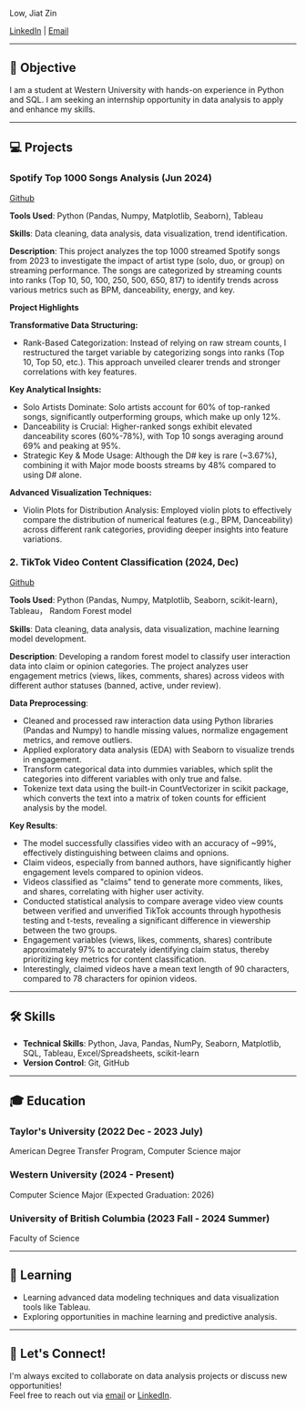 Low, Jiat Zin

[LinkedIn](https://www.linkedin.com/in/jiatzin-low-9b832a290/) | [Email](mailto:lowjiatzzz@gmail.com)

---

## 🎯 Objective
I am a student at Western University with hands-on experience in Python and SQL. I am seeking an internship opportunity in data analysis to apply and enhance my skills.

---

## 💻 Projects

### Spotify Top 1000 Songs Analysis (Jun 2024)
[Github](https://github.com/low122/Spotify-music-trend)

**Tools Used**: Python (Pandas, Numpy, Matplotlib, Seaborn), Tableau 

**Skills**: Data cleaning, data analysis, data visualization, trend identification.

**Description**: This project analyzes the top 1000 streamed Spotify songs from 2023 to investigate the impact of artist type (solo, duo, or group) on streaming performance. The songs are categorized by streaming counts into ranks (Top 10, 50, 100, 250, 500, 650, 817) to identify trends across various metrics such as BPM, danceability, energy, and key.

**Project Highlights**

**Transformative Data Structuring:**

- Rank-Based Categorization: Instead of relying on raw stream counts, I restructured the target variable by categorizing songs into ranks (Top 10, Top 50, etc.). This approach unveiled clearer trends and stronger correlations with key features.

**Key Analytical Insights:**

- Solo Artists Dominate: Solo artists account for 60% of top-ranked songs, significantly outperforming groups, which make up only 12%.
- Danceability is Crucial: Higher-ranked songs exhibit elevated danceability scores (60%-78%), with Top 10 songs averaging around 69% and peaking at 95%.
- Strategic Key & Mode Usage: Although the D# key is rare (~3.67%), combining it with Major mode boosts streams by 48% compared to using D# alone.

**Advanced Visualization Techniques:**
- Violin Plots for Distribution Analysis: Employed violin plots to effectively compare the distribution of numerical features (e.g., BPM, Danceability) across different rank categories, providing deeper insights into feature variations.

### 2. **TikTok Video Content Classification (2024, Dec)**
 [Github](https://github.com/low122/Spotify-music-trend)
 
**Tools Used**: Python (Pandas, Numpy, Matplotlib, Seaborn, scikit-learn), Tableau， Random Forest model

**Skills**: Data cleaning, data analysis, data visualization, machine learning model development.

**Description**: Developing a random forest model to classify user interaction data into claim or opinion categories. The project analyzes user engagement metrics (views, likes, comments, shares) across videos with different author statuses (banned, active, under review).

**Data Preprocessing**:
- Cleaned and processed raw interaction data using Python libraries (Pandas and Numpy) to handle missing values, normalize engagement metrics, and remove outliers.
- Applied exploratory data analysis (EDA) with Seaborn to visualize trends in engagement.
- Transform categorical data into dummies variables, which split the categories into different variables with only true and false.
- Tokenize text data using the built-in CountVectorizer in scikit package, which converts the text into a matrix of token counts for efficient analysis by the model.

**Key Results**:
- The model successfully classifies video with an accuracy of ~99%, effectively distinguishing between claims and opnions.
- Claim videos, especially from banned authors, have significantly higher engagement levels compared to opinion videos.
- Videos classified as "claims" tend to generate more comments, likes, and shares, correlating with higher user activity.
- Conducted statistical analysis to compare average video view counts between verified and unverified TikTok accounts through hypothesis testing and t-tests, revealing a significant difference in viewership between the two groups.
- Engagement variables (views, likes, comments, shares) contribute approximately 97% to accurately identifying claim status, thereby prioritizing key metrics for content classification.
- Interestingly, claimed videos have a mean text length of 90 characters, compared to 78 characters for opinion videos.

---

## 🛠️ Skills
- **Technical Skills**: Python, Java, Pandas, NumPy, Seaborn, Matplotlib, SQL, Tableau, Excel/Spreadsheets, scikit-learn
- **Version Control**: Git, GitHub

---
## 🎓 Education

### Taylor's University (2022 Dec - 2023 July)
American Degree Transfer Program, Computer Science major

### Western University (2024 - Present)
Computer Science Major (Expected Graduation: 2026) 

### University of British Columbia (2023 Fall - 2024 Summer)
Faculty of Science

---

## 🌱 Learning
- Learning advanced data modeling techniques and data visualization tools like Tableau.
- Exploring opportunities in machine learning and predictive analysis.

---

## 🤝 Let's Connect!
I'm always excited to collaborate on data analysis projects or discuss new opportunities!  
Feel free to reach out via [email](mailto:lowjiatzzz@gmail.com) or [LinkedIn](https://www.linkedin.com/in/jiatzin-low-9b832a290/).
